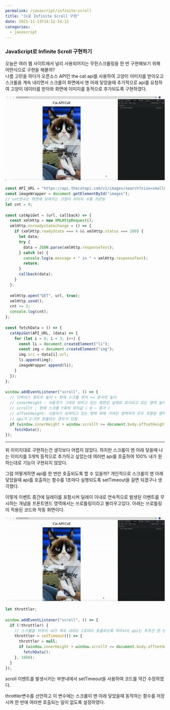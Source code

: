 ```yaml
---
permalink: /javascript/infinite-scroll
title: "Js로 Infinite Scroll 구현"
date: 2021-11-13T14:12-14:12
categories:
  - javascript
---
```


### JavaScript로 Infinite Scroll 구현하기

오늘은 여러 웹 사이트에서 널리 사용되어지는 무한스크롤링을 한 번 구현해보기 위해 어떤식으로 구현을 해볼까?  
나름 고민을 하다가 오픈소스 API인 the cat api를 사용하여 고양이 이미지를 받아오고 스크롤을 계속 내리면서 스크롤이 화면에서 맨 아래 닿았을때 추가적으로 api를 요청하여 고양이 데이터를 받아와 화면에 이미지를 동적으로 추가되도록 구현하였다.

![infiniteScroll](/assets/image/infinite/infiniteScroll.gif)

```javascript
const API_URL = "https://api.thecatapi.com/v1/images/search?size=small&limit=3";
const imageWrapper = document.getElementById("images");
// cnt변수는 화면에 보여지는 고양이 이미지 수를 카운팅
let cnt = 0;

const catApiGet = (url, callback) => {
  const xmlHttp = new XMLHttpRequest();
  xmlHttp.onreadystatechange = () => {
    if (xmlHttp.readyState === 4 && xmlHttp.status === 200) {
      let data;
      try {
        data = JSON.parse(xmlHttp.responseText);
      } catch (e) {
        console.log(e.message + " in " + xmlHttp.responseText);
        return;
      }
      callback(data);
    }
  };

  xmlHttp.open("GET", url, true);
  xmlHttp.send();
  cnt += 3;
  console.log(cnt);
};

const fetchData = () => {
  catApiGet(API_URL, (data) => {
    for (let i = 0; i < 3; i++) {
      const li = document.createElement("li");
      const img = document.createElement("img");
      img.src = data[i].url;
      li.append(img);
      imageWrapper.append(li);
    }
  });
};

window.addEventListener("scroll", () => {
  // 디바이스 윈도우 높이 + 현재 스크롤 위치 >= 문서의 높이
  // innerHeight : 사용자가 그대로 바라고 있는 화면상 실제로 표시되고 있는 영역 높이
  // scrollY : 현재 스크롤 Y축의 위치값 ( 0 ~ 증가 )
  // offsetHeight: 사용자가 보여지고 있는 영역 외에 가려진 영역까지 모두 포함된 영역(스크롤을 내린만큼 위의 포함된 영역)
  // api가 2~3번 호출되는 경우가 있음
  if (window.innerHeight + window.scrollY >= document.body.offsetHeight)
    fetchData();
});
```

---

위 이미지대로 구현하는건 생각보다 어렵지 않았다. 하지만 스크롤이 맨 아래 닿을때 나는 이미지를 3개씩 동적으로 추가하고 싶었는데 여러번 api를 호출하여 100% 내가 원하는대로 기능이 구현되지 않았다.

그럼 어떻게하면 api를 한 번만 호출되도록 할 수 있을까? 개인적으로 스크롤이 맨 아래 닿았을때 api를 호출하는 함수를 1초마다 실행되도록 setTimeout을 걸면 되겠구나 생각했다.

이렇게 이벤트 중간에 딜레이를 포함시켜 딜레이 이내로 연속적으로 발생된 이벤트를 무시하는 개념을 프론트엔드 영역에서는 쓰로틀링이라고 불리우고있다. 아래는 쓰로틀링이 적용된 코드와 작동 화면이다.

![infiniteScroll](/assets/image/infinite/throttling.gif)

```javascript
let throttler;

window.addEventListener("scroll", () => {
  if (!throttler) {
    // 스크롤을 아무리 내가 계속 내려도 1초마다 호출되도록 막아놔서 api는 무조건 한 번만 호출
    throttler = setTimeout(() => {
      throttler = null;
      if (window.innerHeight + window.scrollY >= document.body.offsetHeight)
        fetchData();
    }, 1000);
  }
});
```

scroll 이벤트를 발생시키는 부분내에서 setTimeout을 사용하여 코드를 약간 수정하였다.

throttler변수를 선언하고 이 변수에는 스크롤이 맨 아래 닿았을때 동작하는 함수를 저장시켜 한 번에 여러번 호출되는 일이 없도록 설정하였다.
